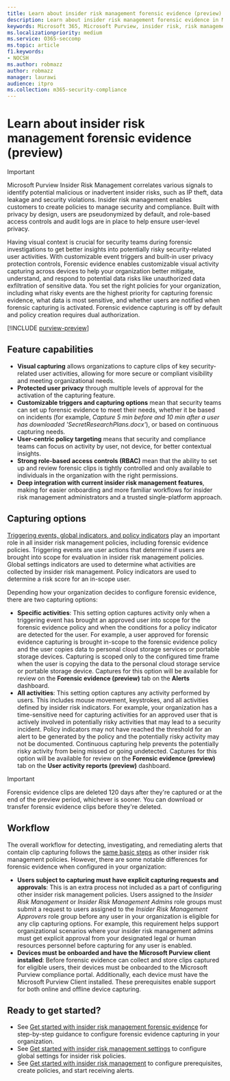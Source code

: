 ```yaml
---
title: Learn about insider risk management forensic evidence (preview)
description: Learn about insider risk management forensic evidence in Microsoft Purview. Forensic evidence is an investigative tool for viewing captured user activity to help determine whether the user's actions pose a risk and may lead to a security incident.
keywords: Microsoft 365, Microsoft Purview, insider risk, risk management, compliance
ms.localizationpriority: medium
ms.service: O365-seccomp
ms.topic: article
f1.keywords:
- NOCSH
ms.author: robmazz
author: robmazz
manager: laurawi
audience: itpro
ms.collection: m365-security-compliance
---
```


# Learn about insider risk management forensic evidence (preview)

>[!IMPORTANT]
>Microsoft Purview Insider Risk Management correlates various signals to identify potential malicious or inadvertent insider risks, such as IP theft, data leakage and security violations. Insider risk management enables customers to create policies to manage security and compliance. Built with privacy by design, users are pseudonymized by default, and role-based access controls and audit logs are in place to help ensure user-level privacy.

Having visual context is crucial for security teams during forensic investigations to get better insights into potentially risky security-related user activities. With customizable event triggers and built-in user privacy protection controls, Forensic evidence enables customizable visual activity capturing across devices to help your organization better mitigate, understand, and respond to potential data risks like unauthorized data exfiltration of sensitive data. You set the right policies for your organization, including what risky events are the highest priority for capturing forensic evidence, what data is most sensitive, and whether users are notified when forensic capturing is activated. Forensic evidence capturing is off by default and policy creation requires dual authorization.

[!INCLUDE [purview-preview](../includes/purview-preview.md)]

## Feature capabilities

- **Visual capturing** allows organizations to capture clips of key security-related user activities, allowing for more secure or compliant visibility and meeting organizational needs.
- **Protected user privacy** through multiple levels of approval for the activation of the capturing feature.
- **Customizable triggers and capturing options** mean that security teams can set up forensic evidence to meet their needs, whether it be based on incidents (for example, *Capture 5 min before and 10 min after a user has downloaded 'SecretResearchPlans.docx'*), or based on continuous capturing needs.
- **User-centric policy targeting** means that security and compliance teams can focus on activity by user, not device, for better contextual insights.
- **Strong role-based access controls (RBAC)** mean that the ability to set up and review forensic clips is tightly controlled and only available to individuals in the organization with the right permissions.
- **Deep integration with current insider risk management features**, making for easier onboarding and more familiar workflows for insider risk management administrators and a trusted single-platform approach.

## Capturing options

[Triggering events, global indicators, and policy indicators](/microsoft-365/compliance/insider-risk-management-settings#indicators) play an important role in all insider risk management policies, including forensic evidence policies. Triggering events are user actions that determine if users are brought into scope for evaluation in insider risk management policies. Global settings indicators are used to determine what activities are collected by insider risk management. Policy indicators are used to determine a risk score for an in-scope user.

Depending how your organization decides to configure forensic evidence, there are two capturing options:

- **Specific activities**: This setting option captures activity only when a triggering event has brought an approved user into scope for the forensic evidence policy and when the conditions for a policy indicator are detected for the user. For example, a user approved for forensic evidence capturing is brought in-scope to the forensic evidence policy and the user copies data to personal cloud storage services or portable storage devices. Capturing is scoped only to the configured time frame when the user is copying the data to the personal cloud storage service or portable storage device. Captures for this option will be available for review on the **Forensic evidence (preview)** tab on the **Alerts** dashboard.
- **All activities**: This setting option captures any activity performed by users. This includes mouse movement, keystrokes, and all activities defined by insider risk indicators. For example, your organization has a time-sensitive need for capturing activities for an approved user that is actively involved in potentially risky activities that may lead to a security incident. Policy indicators may not have reached the threshold for an alert to be generated by the policy and the potentially risky activity may not be documented. Continuous capturing help prevents the potentially risky activity from being missed or going undetected. Captures for this option will be available for review on the **Forensic evidence (preview)** tab on the **User activity reports (preview)** dashboard.

>[!IMPORTANT]
>Forensic evidence clips are deleted 120 days after they're captured or at the end of the preview period, whichever is sooner. You can download or transfer forensic evidence clips before they're deleted.

## Workflow

The overall workflow for detecting, investigating, and remediating alerts that contain clip capturing follows the [same basic steps](/microsoft-365/compliance/insider-risk-management#workflow) as other insider risk management policies. However, there are some notable differences for forensic evidence when configured in your organization:

- **Users subject to capturing must have explicit capturing requests and approvals**: This is an extra process not included as a part of configuring other insider risk management policies. Users assigned to the *Insider Risk Management* or *Insider Risk Management Admins* role groups must submit a request to users assigned to the *Insider Risk Management Approvers* role group before any user in your organization is eligible for any clip capturing options. For example, this requirement helps support organizational scenarios where your insider risk management admins must get explicit approval from your designated legal or human resources personnel before capturing for any user is enabled.
- **Devices must be onboarded and have the Microsoft Purview client installed**: Before forensic evidence can collect and store clips captured for eligible users, their devices must be onboarded to the Microsoft Purview compliance portal. Additionally, each device must have the Microsoft Purview Client installed. These prerequisites enable support for both online and offline device capturing.

## Ready to get started?

- See [Get started with insider risk management forensic evidence](/microsoft-365/compliance/insider-risk-management-forensic-evidence-configure) for step-by-step guidance to configure forensic evidence capturing in your organization.
- See [Get started with insider risk management settings](/microsoft-365/compliance/insider-risk-management-settings) to configure global settings for insider risk policies.
- See [Get started with insider risk management](/microsoft-365/compliance/insider-risk-management-configure) to configure prerequisites, create policies, and start receiving alerts.
